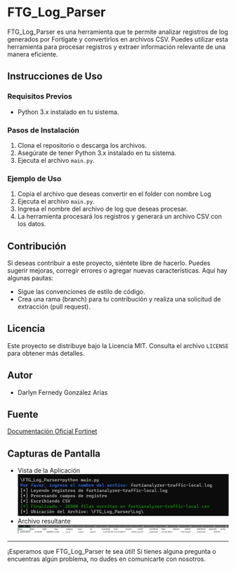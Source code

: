 # FTG_Log_Parser

FTG_Log_Parser es una herramienta que te permite analizar registros de log generados por Fortigate y convertirlos en archivos CSV. Puedes utilizar esta herramienta para procesar registros y extraer información relevante de una manera eficiente.

## Instrucciones de Uso

### Requisitos Previos
- Python 3.x instalado en tu sistema.

### Pasos de Instalación
1. Clona el repositorio o descarga los archivos.
2. Asegúrate de tener Python 3.x instalado en tu sistema.
3. Ejecuta el archivo `main.py`.

### Ejemplo de Uso
1. Copia el archivo que deseas convertir en el folder con nombre Log
2. Ejecuta el archivo `main.py`.
3. Ingresa el nombre del archivo de log que deseas procesar.
4. La herramienta procesará los registros y generará un archivo CSV con los datos.

## Contribución
Si deseas contribuir a este proyecto, siéntete libre de hacerlo. Puedes sugerir mejoras, corregir errores o agregar nuevas características. Aquí hay algunas pautas:
- Sigue las convenciones de estilo de código.
- Crea una rama (branch) para tu contribución y realiza una solicitud de extracción (pull request).

## Licencia
Este proyecto se distribuye bajo la Licencia MIT. Consulta el archivo `LICENSE` para obtener más detalles.

## Autor
- Darlyn Fernedy González Arias

## Fuente
[Documentación Oficial Fortinet](https://docs.fortinet.com/document/fortigate/6.2.15/cookbook/986892/sample-logs-by-log-type)

## Capturas de Pantalla
- Vista de la Aplicación
![Vista de la Aplicación](./Screenshoot/ScreenNo1.png)
- Archivo resultante
![Vista de la Aplicación](./Screenshoot/ScreenNo2.png)


---

¡Esperamos que FTG_Log_Parser te sea útil! Si tienes alguna pregunta o encuentras algún problema, no dudes en comunicarte con nosotros.

